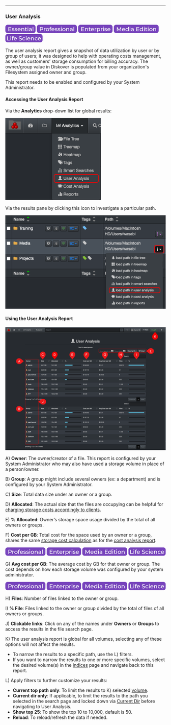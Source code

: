 <p id="user_analysis"></p>

___
### User Analysis 

![Image: Essential Edition Label](images/button_edition_essential.png)&nbsp;![Image: Professional Edition Label](images/button_edition_professional.png)&nbsp;![Image: Enterprise Edition Label](images/button_edition_enterprise.png)&nbsp;![Image: AJA Diskover Media Edition Label](images/button_edition_media.png)&nbsp;![Image: Life Science Edition Label](images/button_edition_life_science.png)

The user analysis report gives a snapshot of data utilization by user or by group of users; it was designed to help with operating costs  management, as well as customers’ storage consumption for billing accuracy. The owner/group value in Diskover is populated from your organization's Filesystem assigned owner and group.

This report needs to be enabled and configured by your System Administrator.

#### Accessing the User Analysis Report

Via the  **Analytics**  drop-down list for global results:

<img src="images/image_analytics_user_analysis_access_via_analytics_dropdown_20230215.png" width="300">

Via the results pane by clicking this icon to investigate a particular path.

<img src="images/image_analytics_user_analysis_access_via_results_pane_20230215.png" width="600">

#### Using the User Analysis Report

![Image: User Analysis Report Overview](images/image_analytics_user_analysis_overview_20230215.png)

A) **Owner**: The owner/creator of a file. This report is configured by your System Administrator who may also have used a storage volume in place of a person/owner.

B) **Group**: A group might include several owners (ex: a department) and is configured by your System Administrator.

C) **Size**: Total data size under an owner or a group.

D) **Allocated**: The actual size that the files are occupying can be helpful for [charging storage costs accordingly to clients](#cost_analysis).

E) **% Allocated**: Owner’s storage space usage divided by the total of all owners or groups.

F) **Cost per GB**: Total cost for the space used by an owner or a group, shares the same [storage cost calculation](#cost_config) as for the [cost analysis report](#cost_analysis).

![Image: Professional Edition Label](images/button_edition_professional.png)&nbsp;![Image: Enterprise Edition Label](images/button_edition_enterprise.png)&nbsp;![Image: AJA Diskover Media Edition Label](images/button_edition_media.png)&nbsp;![Image: Life Science Edition Label](images/button_edition_life_science.png)


G) **Avg cost per GB**: The average cost by GB for that owner or group. The cost depends on how each storage volume was configured by your system administrator.

![Image: Professional Edition Label](images/button_edition_professional.png)&nbsp;![Image: Enterprise Edition Label](images/button_edition_enterprise.png)&nbsp;![Image: AJA Diskover Media Edition Label](images/button_edition_media.png)&nbsp;![Image: Life Science Edition Label](images/button_edition_life_science.png)


H) **Files**: Number of files linked to the owner or group.

I) **% File**: Files linked to the owner or group divided by the total of files of all owners or groups.

J) **Clickable links**: Click on any of the names under  **Owners**  or  **Groups**  to access the results in the file search page.

K) The user analysis  report is global for all volumes, selecting any of these options will not affect the results.
  - To narrow the results to a specific path, use the L) filters.
  - If you want to narrow the results to one or more specific volumes, select the desired volume(s) in the [indices](#index_selection) page and navigate back to this report.

L) Apply filters to further customize your results:
  - **Current top path only**: To limit the results to K) selected [volume](#storage_volume).
  - **Current dir only**: If applicable, to limit the results to the path you selected in the search page and locked down via [Current Dir](#current_dir) before navigating to User Analysis.
  - **Show top 25**: To show the top 10 to 10,000, default is 50.
  - **Reload**: To reload/refresh the data if needed.
